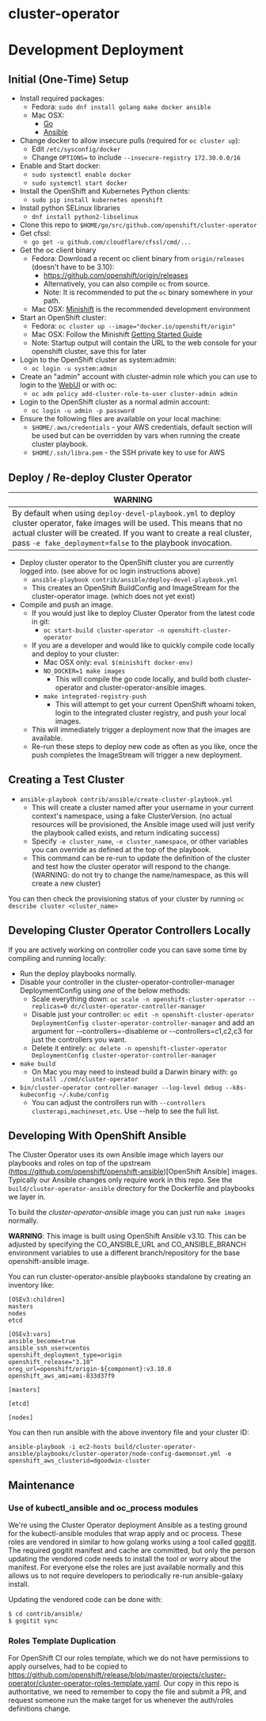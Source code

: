 # cluster-operator

# Development Deployment

## Initial (One-Time) Setup

  * Install required packages:
    * Fedora: `sudo dnf install golang make docker ansible`
    * Mac OSX:
      * [Go](https://golang.org/doc/install#osx)
      * [Ansible](http://docs.ansible.com/ansible/latest/installation_guide/intro_installation.html#latest-releases-via-pip)
  * Change docker to allow insecure pulls (required for `oc cluster up`):
    * Edit `/etc/sysconfig/docker`
    * Change `OPTIONS=` to include `--insecure-registry 172.30.0.0/16`
  * Enable and Start docker:
    * `sudo systemctl enable docker`
    * `sudo systemctl start docker`
  * Install the OpenShift and Kubernetes Python clients:
    * `sudo pip install kubernetes openshift`
  * Install python SELinux libraries
    * `dnf install python2-libselinux`
  * Clone this repo to `$HOME/go/src/github.com/openshift/cluster-operator`
  * Get cfssl:
    * `go get -u github.com/cloudflare/cfssl/cmd/...`
  * Get the oc client binary
    * Fedora: Download a recent oc client binary from `origin/releases` (doesn't have to be 3.10):
      * https://github.com/openshift/origin/releases
      * Alternatively, you can also compile `oc` from source.
      * Note: It is recommended to put the `oc` binary somewhere in your path.
    * Mac OSX: [Minishift](https://github.com/minishift/minishift/releases) is the recommended development environment
  * Start an OpenShift cluster:
    * Fedora: `oc cluster up --image="docker.io/openshift/origin"`
    * Mac OSX: Follow the Minishift [Getting Started Guide](https://docs.openshift.org/latest/minishift/getting-started/index.html)
    * Note: Startup output will contain the URL to the web console for your openshift cluster, save this for later
  * Login to the OpenShift cluster as system:admin:
    * `oc login -u system:admin`
  * Create an "admin" account with cluster-admin role which you can use to login to the [WebUI](https://localhost:8443) or with oc:
    * `oc adm policy add-cluster-role-to-user cluster-admin admin`
  * Login to the OpenShift cluster as a normal admin account:
    * `oc login -u admin -p password`
  * Ensure the following files are available on your local machine:
    * `$HOME/.aws/credentials` - your AWS credentials, default section will be used but can be overridden by vars when running the create cluster playbook.
    * `$HOME/.ssh/libra.pem` - the SSH private key to use for AWS


## Deploy / Re-deploy Cluster Operator

| **WARNING** |
| ---- |
| By default when using `deploy-devel-playbook.yml` to deploy cluster operator, fake images will be used. This means that no actual cluster will be created. If you want to create a real cluster, pass `-e fake_deployment=false` to the playbook invocation. |

  * Deploy cluster operator to the OpenShift cluster you are currently logged into. (see above for oc login instructions above)
    * `ansible-playbook contrib/ansible/deploy-devel-playbook.yml`
    * This creates an OpenShift BuildConfig and ImageStream for the cluster-operator image. (which does not yet exist)
  * Compile and push an image.
    * If you would just like to deploy Cluster Operator from the latest code in git:
      * `oc start-build cluster-operator -n openshift-cluster-operator`
    * If you are a developer and would like to quickly compile code locally and deploy to your cluster:
      * Mac OSX only: `eval $(minishift docker-env)`
      * `NO_DOCKER=1 make images`
        * This will compile the go code locally, and build both cluster-operator and cluster-operator-ansible images.
      * `make integrated-registry-push`
        * This will attempt to get your current OpenShift whoami token, login to the integrated cluster registry, and push your local images.
	* This will immediately trigger a deployment now that the images are available.
    * Re-run these steps to deploy new code as often as you like, once the push completes the ImageStream will trigger a new deployment.

## Creating a Test Cluster

  * `ansible-playbook contrib/ansible/create-cluster-playbook.yml`
    * This will create a cluster named after your username in your current context's namespace, using a fake ClusterVersion. (no actual resources will be provisioned, the Ansible image used will just verify the playbook called exists, and return indicating success)
    * Specify `-e cluster_name`, `-e cluster_namespace`, or other variables you can override as defined at the top of the playbook.
    * This command can be re-run to update the definition of the cluster and test how the cluster operator will respond to the change. (WARNING: do not try to change the name/namespace, as this will create a new cluster)

You can then check the provisioning status of your cluster by running `oc describe cluster <cluster_name>`

## Developing Cluster Operator Controllers Locally

If you are actively working on controller code you can save some time by compiling and running locally:

  * Run the deploy playbooks normally.
  * Disable your controller in the cluster-operator-controller-manager DeploymentConfig using *one* of the below methods:
    * Scale everything down: `oc scale -n openshift-cluster-operator --replicas=0 dc/cluster-operator-controller-manager`
    * Disable just your controller: `oc edit -n openshift-cluster-operator DeploymentConfig cluster-operator-controller-manager` and add an argument for --controllers=-disableme or --controllers=c1,c2,c3 for just the controllers you want.
    * Delete it entirely: `oc delete -n openshift-cluster-operator DeploymentConfig cluster-operator-controller-manager`
  * `make build`
    * On Mac you may need to instead build a Darwin binary with: `go install ./cmd/cluster-operator`
  * `bin/cluster-operator controller-manager --log-level debug --k8s-kubeconfig ~/.kube/config`
    * You can adjust the controllers run with `--controllers clusterapi,machineset,etc`. Use --help to see the full list.

## Developing With OpenShift Ansible

The Cluster Operator uses its own Ansible image which layers our playbooks and roles on top of the upstream (https://github.com/openshift/openshift-ansible)[OpenShift Ansible] images. Typically our Ansible changes only require work in this repo. See the `build/cluster-operator-ansible` directory for the Dockerfile and playbooks we layer in.

To build the *cluster-operator-ansible* image you can just run `make images` normally.

**WARNING**: This image is built using OpenShift Ansible v3.10. This can be adjusted by specifying the CO_ANSIBLE_URL and CO_ANSIBLE_BRANCH environment variables to use a different branch/repository for the base openshift-ansible image.

You can run cluster-operator-ansible playbooks standalone by creating an inventory like:

```
[OSEv3:children]
masters
nodes
etcd

[OSEv3:vars]
ansible_become=true
ansible_ssh_user=centos
openshift_deployment_type=origin
openshift_release="3.10"
oreg_url=openshift/origin-${component}:v3.10.0
openshift_aws_ami=ami-833d37f9

[masters]

[etcd]

[nodes]
```

You can then run ansible with the above inventory file and your cluster ID:

`ansible-playbook -i ec2-hosts build/cluster-operator-ansible/playbooks/cluster-operator/node-config-daemonset.yml -e openshift_aws_clusterid=dgoodwin-cluster`

## Maintenance

### Use of kubectl_ansible and oc_process modules
We're using the Cluster Operator deployment Ansible as a testing ground for the
kubectl-ansible modules that wrap apply and oc process. These roles are
vendored in similar to how golang works using a tool called
[gogitit](https://github.com/dgoodwin/gogitit/). The required gogitit manifest
and cache are committed, but only the person updating the vendored code needs
to install the tool or worry about the manifest. For everyone else the roles
are just available normally and this allows us to not require developers to
periodically re-run ansible-galaxy install.

Updating the vendored code can be done with:

```
$ cd contrib/ansible/
$ gogitit sync
```

### Roles Template Duplication

For OpenShift CI our roles template, which we do not have permissions to apply ourselves, had to be copied to https://github.com/openshift/release/blob/master/projects/cluster-operator/cluster-operator-roles-template.yaml. Our copy in this repo is authoritative, we need to remember to copy the file and submit a PR, and request someone run the make target for us whenever the auth/roles definitions change.
